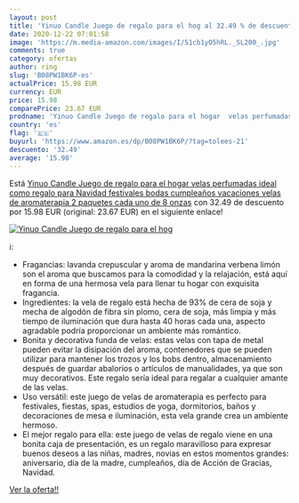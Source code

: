```yaml
---
layout: post
title: 'Yinuo Candle Juego de regalo para el hog al 32.49 % de descuento'
date: 2020-12-22 07:01:58
image: 'https://m.media-amazon.com/images/I/51cb1yO5hRL._SL200_.jpg'
comments: true
category: ofertas
author: ring
slug: 'B08PW1BK6P-es'
actualPrice: 15.98 EUR
currency: EUR
price: 15.98
comparePrice: 23.67 EUR
prodname: 'Yinuo Candle Juego de regalo para el hogar  velas perfumadas  ideal como regalo para Navidad  festivales  bodas  cumpleaños  vacaciones  velas de aromaterapia  2 paquetes  cada uno de 8 onzas'
country: 'es'
flag: '🇪🇸'
buyurl: 'https://www.amazon.es/dp/B08PW1BK6P/?tag=tolees-21'
descuento: '32.49'
average: '15.98'
---
```


Está [Yinuo Candle Juego de regalo para el hogar  velas perfumadas  ideal como regalo para Navidad  festivales  bodas  cumpleaños  vacaciones  velas de aromaterapia  2 paquetes  cada uno de 8 onzas](https://www.amazon.es/dp/B08PW1BK6P/?tag=tolees-21) con 32.49 de descuento por 15.98 EUR (original: 23.67 EUR) en el siguiente enlace!

[![Yinuo Candle Juego de regalo para el hog](https://m.media-amazon.com/images/I/51cb1yO5hRL._SL200_.jpg)](https://www.amazon.es/dp/B08PW1BK6P/?tag=tolees-21)

ℹ️:

- Fragancias: lavanda crepuscular y aroma de mandarina verbena limón son el aroma que buscamos para la comodidad y la relajación, está aquí en forma de una hermosa vela para llenar tu hogar con exquisita fragancia.
- Ingredientes: la vela de regalo está hecha de 93% de cera de soja y mecha de algodón de fibra sin plomo, cera de soja, más limpia y más tiempo de iluminación que dura hasta 40 horas cada una, aspecto agradable podría proporcionar un ambiente más romántico.
- Bonita y decorativa funda de velas: estas velas con tapa de metal pueden evitar la disipación del aroma, contenedores que se pueden utilizar para mantener los trozos y los bobs dentro, almacenamiento después de guardar abalorios o artículos de manualidades, ya que son muy decorativos. Este regalo sería ideal para regalar a cualquier amante de las velas.
- Uso versátil: este juego de velas de aromaterapia es perfecto para festivales, fiestas, spas, estudios de yoga, dormitorios, baños y decoraciones de mesa e iluminación, esta vela grande crea un ambiente hermoso.
- El mejor regalo para ella: este juego de velas de regalo viene en una bonita caja de presentación, es un regalo maravilloso para expresar buenos deseos a las niñas, madres, novias en estos momentos grandes: aniversario, día de la madre, cumpleaños, día de Acción de Gracias, Navidad.

[Ver la oferta!!](https://www.amazon.es/dp/B08PW1BK6P/?tag=tolees-21)
